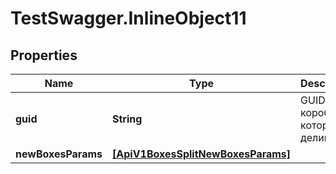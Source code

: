# TestSwagger.InlineObject11

## Properties

Name | Type | Description | Notes
------------ | ------------- | ------------- | -------------
**guid** | **String** | GUID коробки, которую делим | [optional] 
**newBoxesParams** | [**[ApiV1BoxesSplitNewBoxesParams]**](ApiV1BoxesSplitNewBoxesParams.md) |  | [optional] 


